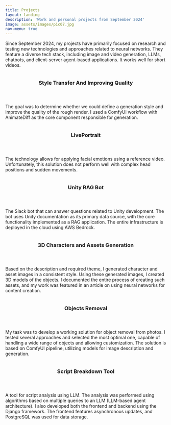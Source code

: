 ```yaml
---
title: Projects
layout: landing
description: 'Work and personal projects from September 2024'
image: assets/images/pic07.jpg
nav-menu: true
---
```


<!-- Main -->
<div id="main">

<!-- One -->
<section id="one">
	<div class="inner">
<!-- 		<header class="major">
			<h2>Sed amet aliquam</h2>
		</header> -->
		<p>Since September 2024, my projects have primarily focused on research and testing new technologies and approaches related to neural networks. They feature a diverse tech stack, including image and video generation, LLMs, chatbots, and client-server agent-based applications. It works well for short videos.</p>
	</div>
</section>

<!-- Two -->
<section id="two" class="spotlights">
	<section>
<!-- 		<a href="generic.html" class="image"> -->
		<img src="{% link assets/images/girl_dance.gif %}" alt="" data-position="center center" />
<!-- 		</a> -->
		<div class="content">
			<div class="inner">
				<header class="major">
					<h3>Style Transfer And Improving Quality</h3>
				</header>
				<p>The goal was to determine whether we could define a generation style and improve the quality of the rough render. I used a ComfyUI workflow with AnimateDiff as the core component responsible for generation.</p>
<!-- 				<ul class="actions">
					<li><a href="generic.html" class="button">Learn more</a></li>
				</ul> -->
			</div>
		</div>
	</section>
	<section>
<!-- 		<a href="generic.html" class="image"> -->
		<img src="{% link assets/images/LivePortrait2.gif %}" alt="" data-position="top center" />
<!-- 		</a> -->
		<div class="content">
			<div class="inner">
				<header class="major">
					<h3>LivePortrait</h3>
				</header>
				<p>The technology allows for applying facial emotions using a reference video. Unfortunately, this solution does not perform well with complex head positions and sudden movements.</p>
<!-- 				<ul class="actions">
					<li><a href="generic.html" class="button">Learn more</a></li>
				</ul> -->
			</div>
		</div>
	</section>
	<section>
<!-- 		<a href="generic.html" class="image"> -->
		<img src="{% link assets/images/unity_helper_bot.png %}" alt="" data-position="25% 25%" />
<!-- 		</a> -->
		<div class="content">
			<div class="inner">
				<header class="major">
					<h3>Unity RAG Bot</h3>
				</header>
				<p>The Slack bot that can answer questions related to Unity development. The bot uses Unity documentation as its primary data source, with the core functionality implemented as a RAG application. The entire infrastructure is deployed in the cloud using AWS Bedrock.</p>
<!-- 				<ul class="actions">
					<li><a href="generic.html" class="button">Learn more</a></li>
				</ul> -->
			</div>
		</div>
	</section>
	<section>
<!-- 		<a href="generic.html" class="image"> -->
		<img src="{% link assets/images/characters_generation.jpg %}" alt="" data-position="25% 25%" />
<!-- 		</a> -->
		<div class="content">
			<div class="inner">
				<header class="major">
					<h3>3D Characters and Assets Generation</h3>
				</header>
				<p>Based on the description and required theme, I generated character and asset images in a consistent style. Using these generated images, I created 3D models of the objects. I documented the entire process of creating such assets, and my work was featured in an article on using neural networks for content creation.</p>
<!-- 				<ul class="actions">
					<li><a href="generic.html" class="button">Learn more</a></li>
				</ul> -->
			</div>
		</div>
	</section>
	<section>
<!-- 		<a href="generic.html" class="image"> -->
		<img src="{% link assets/images/remove.gif %}" alt="" data-position="25% 25%" />
<!-- 		</a> -->
		<div class="content">
			<div class="inner">
				<header class="major">
					<h3>Objects Removal</h3>
				</header>
				<p>My task was to develop a working solution for object removal from photos. I tested several approaches and selected the most optimal one, capable of handling a wide range of objects and allowing customization. The solution is based on ComfyUI pipeline, utilizing models for image description and generation.</p>
<!-- 				<ul class="actions">
					<li><a href="generic.html" class="button">Learn more</a></li>
				</ul> -->
			</div>
		</div>
	</section>
	<section>
<!-- 		<a href="generic.html" class="image"> -->
		<img src="{% link assets/images/script.jpg %}" alt="" data-position="25% 25%" />
<!-- 		</a> -->
		<div class="content">
			<div class="inner">
				<header class="major">
					<h3>Script Breakdown Tool</h3>
				</header>
				<p>A tool for script analysis using LLM. The analysis was performed using algorithms based on multiple queries to an LLM (LLM-based agent architecture). I also developed both the frontend and backend using the Django framework. The frontend features asynchronous updates, and PostgreSQL was used for data storage.</p>
<!-- 				<ul class="actions">
					<li><a href="generic.html" class="button">Learn more</a></li>
				</ul> -->
			</div>
		</div>
	</section>
</section>

<!-- Three -->


</div>
